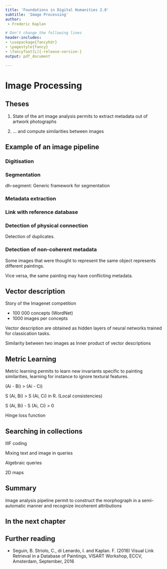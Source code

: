 ```yaml
---
title: 'Foundations in Digital Humanities 2.8'
subtitle: 'Image Processing'
author:
 - Frederic Kaplan

# Don't change the following lines
header-includes:
- \usepackage{fancyhdr}
- \pagestyle{fancy}
- \fancyfoot[L]{-release-version-}
output: pdf_document

---
```


# Image Processing

## Theses

1) State of the art image analysis permits to extract metadata out of artwork photographs

2) … and compute similarities between images



## Example of an image pipeline

### Digitisation

### Segmentation

dh-segment: Generic framework for segmentation

### Metadata extraction

### Link with reference database

### Detection of physical connection

Detection of duplicates. 

### Detection of non-coherent metadata

Some images that were thought to represent the same object represents different paintings.

Vice versa, the same painting may have conflicting metadata. 

## Vector description

Story of the Imagenet competition 

- 100 000 concepts (WordNet)
- 1000 images per concepts

Vector description are obtained as hidden layers of neural networks trained for classication tasks. 

Similarity between two images as Inner product of vector descriptions

## Metric Learning

Metric learning permits to learn new invariants specific to painting similarities, learning for instance to ignore textural features. 

(Ai - Bi) > (Ai - Ci)

S (Ai, Bi) > S (Ai, Ci) in R. (Local consistencies)

S (Ai, Bi) - S (Ai, Ci) > 0

Hinge loss function

## Searching in collections

IIIF coding

Mixing text and image in queries

Algebraic queries

2D maps

## Summary 

Image analysis pipeline permit to construct the morphograph in a semi-automatic manner and recognize incoherent attributions 

## In the next chapter



## Further reading

- Seguin, B. Striolo, C., di Lenardo, I. and Kaplan. F. (2016) Visual Link Retrieval in a Database of Paintings, VISART Workshop, ECCV, Amsterdam, September, 2016

